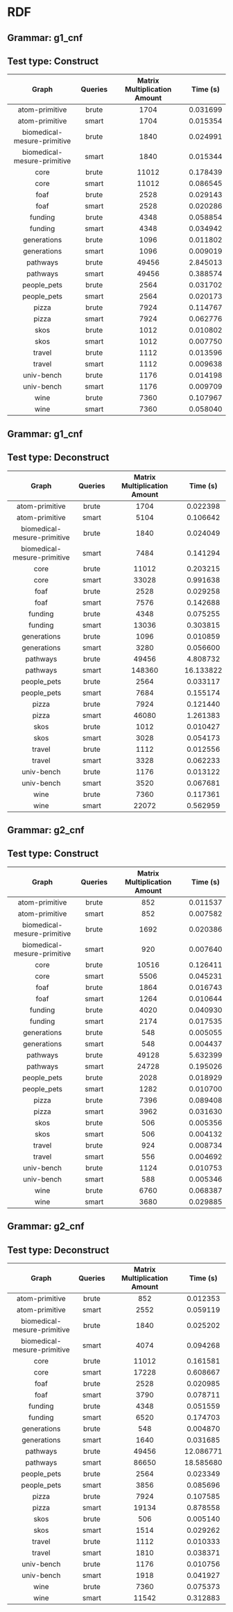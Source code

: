 # RDF

## Grammar: g1_cnf
## Test type: Construct

| Graph | Queries | Matrix Multiplication Amount | Time (s) |
|:-----:|:-------:|:----------------------------:|:--------:|
| atom-primitive | brute | 1704 | 0.031699 |
| atom-primitive | smart | 1704 | 0.015354 |
| biomedical-mesure-primitive | brute | 1840 | 0.024991 |
| biomedical-mesure-primitive | smart | 1840 | 0.015344 |
| core | brute | 11012 | 0.178439 |
| core | smart | 11012 | 0.086545 |
| foaf | brute | 2528 | 0.029143 |
| foaf | smart | 2528 | 0.020286 |
| funding | brute | 4348 | 0.058854 |
| funding | smart | 4348 | 0.034942 |
| generations | brute | 1096 | 0.011802 |
| generations | smart | 1096 | 0.009019 |
| pathways | brute | 49456 | 2.845013 |
| pathways | smart | 49456 | 0.388574 |
| people_pets | brute | 2564 | 0.031702 |
| people_pets | smart | 2564 | 0.020173 |
| pizza | brute | 7924 | 0.114767 |
| pizza | smart | 7924 | 0.062776 |
| skos | brute | 1012 | 0.010802 |
| skos | smart | 1012 | 0.007750 |
| travel | brute | 1112 | 0.013596 |
| travel | smart | 1112 | 0.009638 |
| univ-bench | brute | 1176 | 0.014198 |
| univ-bench | smart | 1176 | 0.009709 |
| wine | brute | 7360 | 0.107967 |
| wine | smart | 7360 | 0.058040 |

## Grammar: g1_cnf
## Test type: Deconstruct

| Graph | Queries | Matrix Multiplication Amount | Time (s) |
|:-----:|:-------:|:----------------------------:|:--------:|
| atom-primitive | brute | 1704 | 0.022398 |
| atom-primitive | smart | 5104 | 0.106642 |
| biomedical-mesure-primitive | brute | 1840 | 0.024049 |
| biomedical-mesure-primitive | smart | 7484 | 0.141294 |
| core | brute | 11012 | 0.203215 |
| core | smart | 33028 | 0.991638 |
| foaf | brute | 2528 | 0.029258 |
| foaf | smart | 7576 | 0.142688 |
| funding | brute | 4348 | 0.075255 |
| funding | smart | 13036 | 0.303815 |
| generations | brute | 1096 | 0.010859 |
| generations | smart | 3280 | 0.056600 |
| pathways | brute | 49456 | 4.808732 |
| pathways | smart | 148360 | 16.133822 |
| people_pets | brute | 2564 | 0.033117 |
| people_pets | smart | 7684 | 0.155174 |
| pizza | brute | 7924 | 0.121440 |
| pizza | smart | 46080 | 1.261383 |
| skos | brute | 1012 | 0.010427 |
| skos | smart | 3028 | 0.054173 |
| travel | brute | 1112 | 0.012556 |
| travel | smart | 3328 | 0.062233 |
| univ-bench | brute | 1176 | 0.013122 |
| univ-bench | smart | 3520 | 0.067681 |
| wine | brute | 7360 | 0.117361 |
| wine | smart | 22072 | 0.562959 |

## Grammar: g2_cnf
## Test type: Construct

| Graph | Queries | Matrix Multiplication Amount | Time (s) |
|:-----:|:-------:|:----------------------------:|:--------:|
| atom-primitive | brute | 852 | 0.011537 |
| atom-primitive | smart | 852 | 0.007582 |
| biomedical-mesure-primitive | brute | 1692 | 0.020386 |
| biomedical-mesure-primitive | smart | 920 | 0.007640 |
| core | brute | 10516 | 0.126411 |
| core | smart | 5506 | 0.045231 |
| foaf | brute | 1864 | 0.016743 |
| foaf | smart | 1264 | 0.010644 |
| funding | brute | 4020 | 0.040930 |
| funding | smart | 2174 | 0.017535 |
| generations | brute | 548 | 0.005055 |
| generations | smart | 548 | 0.004437 |
| pathways | brute | 49128 | 5.632399 |
| pathways | smart | 24728 | 0.195026 |
| people_pets | brute | 2028 | 0.018929 |
| people_pets | smart | 1282 | 0.010700 |
| pizza | brute | 7396 | 0.089408 |
| pizza | smart | 3962 | 0.031630 |
| skos | brute | 506 | 0.005356 |
| skos | smart | 506 | 0.004132 |
| travel | brute | 924 | 0.008734 |
| travel | smart | 556 | 0.004692 |
| univ-bench | brute | 1124 | 0.010753 |
| univ-bench | smart | 588 | 0.005346 |
| wine | brute | 6760 | 0.068387 |
| wine | smart | 3680 | 0.029885 |

## Grammar: g2_cnf
## Test type: Deconstruct

| Graph | Queries | Matrix Multiplication Amount | Time (s) |
|:-----:|:-------:|:----------------------------:|:--------:|
| atom-primitive | brute | 852 | 0.012353 |
| atom-primitive | smart | 2552 | 0.059119 |
| biomedical-mesure-primitive | brute | 1840 | 0.025202 |
| biomedical-mesure-primitive | smart | 4074 | 0.094268 |
| core | brute | 11012 | 0.161581 |
| core | smart | 17228 | 0.608667 |
| foaf | brute | 2528 | 0.020985 |
| foaf | smart | 3790 | 0.078711 |
| funding | brute | 4348 | 0.051559 |
| funding | smart | 6520 | 0.174703 |
| generations | brute | 548 | 0.004870 |
| generations | smart | 1640 | 0.031685 |
| pathways | brute | 49456 | 12.086771 |
| pathways | smart | 86650 | 18.585680 |
| people_pets | brute | 2564 | 0.023349 |
| people_pets | smart | 3856 | 0.085696 |
| pizza | brute | 7924 | 0.107585 |
| pizza | smart | 19134 | 0.878558 |
| skos | brute | 506 | 0.005140 |
| skos | smart | 1514 | 0.029262 |
| travel | brute | 1112 | 0.010333 |
| travel | smart | 1810 | 0.038371 |
| univ-bench | brute | 1176 | 0.010756 |
| univ-bench | smart | 1918 | 0.041927 |
| wine | brute | 7360 | 0.075373 |
| wine | smart | 11542 | 0.312883 |

